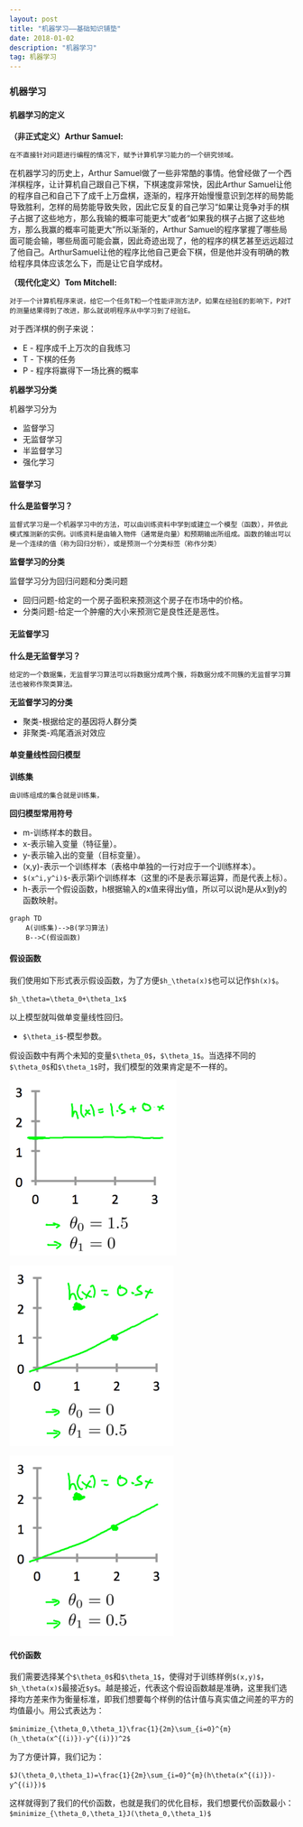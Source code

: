 ```yaml
---
layout: post
title: "机器学习——基础知识铺垫"
date: 2018-01-02
description: "机器学习"
tag: 机器学习
---
```


<script type="text/javascript" src="http://cdn.mathjax.org/mathjax/latest/MathJax.js?config=default"></script>

### 机器学习
#### 机器学习的定义
**（非正式定义）Arthur Samuel:**
```
在不直接针对问题进行编程的情况下，赋予计算机学习能力的一个研究领域。
```

在机器学习的历史上，Arthur Samuel做了一些非常酷的事情。他曾经做了一个西洋棋程序，让计算机自己跟自己下棋，下棋速度非常快，因此Arthur Samuel让他的程序自己和自己下了成千上万盘棋，逐渐的，程序开始慢慢意识到怎样的局势能导致胜利，怎样的局势能导致失败，因此它反复的自己学习“如果让竞争对手的棋子占据了这些地方，那么我输的概率可能更大”或者“如果我的棋子占据了这些地方，那么我赢的概率可能更大”所以渐渐的，Arthur Samuel的程序掌握了哪些局面可能会输，哪些局面可能会赢，因此奇迹出现了，他的程序的棋艺甚至远远超过了他自己。ArthurSamuel让他的程序比他自己更会下棋，但是他并没有明确的教给程序具体应该怎么下，而是让它自学成材。

**（现代化定义）Tom Mitchell:**
```
对于一个计算机程序来说，给它一个任务T和一个性能评测方法P，如果在经验E的影响下，P对T的测量结果得到了改进，那么就说明程序从中学习到了经验E。
```

对于西洋棋的例子来说：
+ E - 程序成千上万次的自我练习
+ T - 下棋的任务
+ P - 程序将赢得下一场比赛的概率

**机器学习分类**

机器学习分为
+ 监督学习
+ 无监督学习
+ 半监督学习
+ 强化学习

#### 监督学习
**什么是监督学习？**
```
监督式学习是一个机器学习中的方法，可以由训练资料中学到或建立一个模型（函数），并依此模式推测新的实例。训练资料是由输入物件（通常是向量）和预期输出所组成。函数的输出可以是一个连续的值（称为回归分析），或是预测一个分类标签（称作分类）
```

**监督学习的分类**

监督学习分为回归问题和分类问题

+ 回归问题-给定的一个房子面积来预测这个房子在市场中的价格。
+ 分类问题-给定一个肿瘤的大小来预测它是良性还是恶性。

#### 无监督学习
**什么是无监督学习？**
```
给定的一个数据集，无监督学习算法可以将数据分成两个簇，将数据分成不同簇的无监督学习算法也被称作聚类算法。
```

**无监督学习的分类**

+ 聚类-根据给定的基因将人群分类
+ 非聚类-鸡尾酒派对效应

#### 单变量线性回归模型

**训练集**
```
由训练组成的集合就是训练集，
```

**回归模型常用符号**

+ m-训练样本的数目。
+ x-表示输入变量（特征量）。
+ y-表示输入出的变量（目标变量）。
+ (x,y)-表示一个训练样本（表格中单独的一行对应于一个训练样本）。
+ `$(x^i,y^i)$`-表示第i个训练样本（这里的i不是表示幂运算，而是代表上标）。
+ h-表示一个假设函数，h根据输入的x值来得出y值，所以可以说h是从x到y的函数映射。

```
graph TD
    A(训练集)-->B(学习算法)
    B-->C(假设函数)
```

#### 假设函数
我们使用如下形式表示假设函数，为了方便`$h_\theta(x)$`也可以记作`$h(x)$`。

`$h_\theta=\theta_0+\theta_1x$`

以上模型就叫做单变量线性回归。
+ `$\theta_i$`-模型参数。

假设函数中有两个未知的变量`$\theta_0$`，`$\theta_1$`。当选择不同的`$\theta_0$`和`$\theta_1$`时，我们模型的效果肯定是不一样的。

![](/images/2018-01-02/1.png)

![](/images/2018-01-02/2.png)

![](/images/2018-01-02/2.png)
#### 代价函数
我们需要选择某个`$\theta_0$`和`$\theta_1$`，使得对于训练样例`$(x,y)$`，`$h_\theta(x)$`最接近`$y$`。越是接近，代表这个假设函数越是准确，这里我们选择均方差来作为衡量标准，即我们想要每个样例的估计值与真实值之间差的平方的均值最小。用公式表达为：

`$minimize_{\theta_0,\theta_1}\frac{1}{2m}\sum_{i=0}^{m}(h_\theta(x^{(i)})-y^{(i)})^2$`

为了方便计算，我们记为：

`$J(\theta_0,\theta_1)=\frac{1}{2m}\sum_{i=0}^{m}(h\theta(x^{(i)})-y^{(i)})$`

这样就得到了我们的代价函数，也就是我们的优化目标，我们想要代价函数最小：
`$minimize_{\theta_0,\theta_1}J(\theta_0,\theta_1)$`
